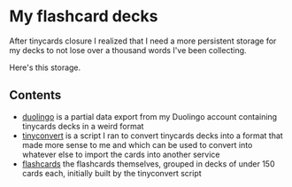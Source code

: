 # My flashcard decks

After tinycards closure I realized that I need a more persistent storage for my decks to not lose over a thousand words I've been collecting.

Here's this storage.

## Contents

- [duolingo](./duolingo) is a partial data export from my Duolingo account containing tinycards decks in a weird format
- [tinyconvert](./tinyconvert) is a script I ran to convert tinycards decks into a format that made more sense to me and which can be used to convert into whatever else to import the cards into another service
- [flashcards](./flashcards) the flashcards themselves, grouped in decks of under 150 cards each, initially built by the tinyconvert script

